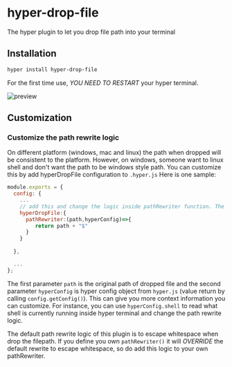 # hyper-drop-file

The hyper plugin to let you drop file path into your terminal

## Installation

```bash
hyper install hyper-drop-file
```
For the first time use, _YOU NEED TO RESTART_ your hyper terminal.

![preview](https://raw.githubusercontent.com/qweasd1/hyper-drop-file/master/hyper_drop_file.gif)


## Customization

### Customize the path rewrite logic
On different platform (windows, mac and linux) the path when dropped will be consistent to the platform.
However, on windows, someone want to linux shell and don't want the path to be windows style path. You can
customize this by add hyperDropFile configuration to ```.hyper.js```
Here is one sample:
```javascript
module.exports = {
  config: {
    ...
    // add this and change the logic inside pathRewriter function. The return string will be the rewrite path 
    hyperDropFile:{
      pathRewriter:(path,hyperConfig)=>{
         return path + "$"
      }
    }
    
  },

  ...
};

```

The first parameter ```path``` is the original path of dropped file and the second parameter ```hyperConfig``` is hyper config object from ```hyper.js``` (value return by calling ```config.getConfig()```).
This can give you more context information you can customize. For instance, you can use ```hyperConfig.shell``` to read what shell is currently running inside hyper terminal and change the path rewrite logic.



The default path rewrite logic of this plugin is to escape whitespace when drop the filepath. If you define you 
own ```pathRewriter()``` it will *OVERRIDE* the default rewrite to escape whitespace, so do add this logic to your own pathRewriter.





   
